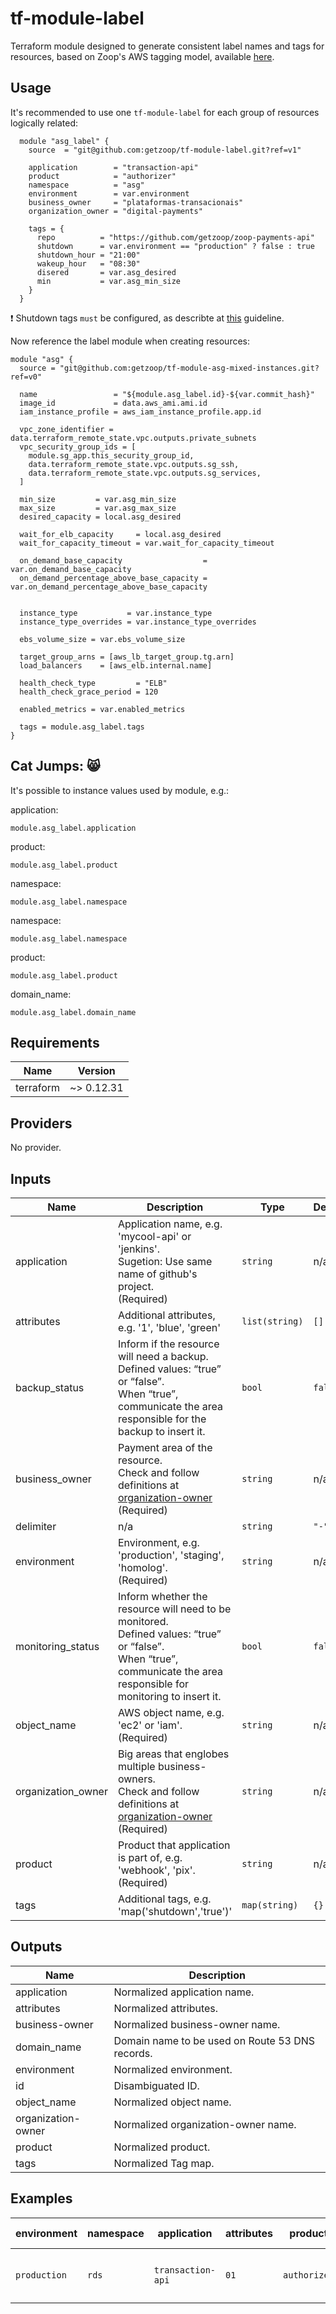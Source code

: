 # tf-module-label

Terraform module designed to generate consistent label names and tags for
resources, based on Zoop's AWS tagging model, available [here](https://pag-zoop.atlassian.net/wiki/spaces/CE/pages/1774354968/AWS+tagging#Padr%C3%A3o-tag%E2%80%99s-%E2%80%9Cproduct%E2%80%9D).

## Usage

It's recommended to use one `tf-module-label` for each group of resources
logically related:

```hcl
  module "asg_label" {
    source  = "git@github.com:getzoop/tf-module-label.git?ref=v1"

    application        = "transaction-api"
    product            = "authorizer"
    namespace          = "asg"
    environment        = var.environment
    business_owner     = "plataformas-transacionais"
    organization_owner = "digital-payments"

    tags = {
      repo          = "https://github.com/getzoop/zoop-payments-api"
      shutdown      = var.environment == "production" ? false : true
      shutdown_hour = "21:00"
      wakeup_hour   = "08:30"
      disered       = var.asg_desired
      min           = var.asg_min_size
    }
  }
```

:exclamation: Shutdown tags `must` be configured, as describte at [this](https://pag-zoop.atlassian.net/wiki/spaces/OPS/pages/366347060/AWS+EC2+Sleep+Scheduler) guideline.

Now reference the label module when creating resources:

```hcl
module "asg" {
  source = "git@github.com:getzoop/tf-module-asg-mixed-instances.git?ref=v0"

  name                 = "${module.asg_label.id}-${var.commit_hash}"
  image_id             = data.aws_ami.ami.id
  iam_instance_profile = aws_iam_instance_profile.app.id

  vpc_zone_identifier = data.terraform_remote_state.vpc.outputs.private_subnets
  vpc_security_group_ids = [
    module.sg_app.this_security_group_id,
    data.terraform_remote_state.vpc.outputs.sg_ssh,
    data.terraform_remote_state.vpc.outputs.sg_services,
  ]

  min_size         = var.asg_min_size
  max_size         = var.asg_max_size
  desired_capacity = local.asg_desired

  wait_for_elb_capacity     = local.asg_desired
  wait_for_capacity_timeout = var.wait_for_capacity_timeout

  on_demand_base_capacity                  = var.on_demand_base_capacity
  on_demand_percentage_above_base_capacity = var.on_demand_percentage_above_base_capacity


  instance_type           = var.instance_type
  instance_type_overrides = var.instance_type_overrides

  ebs_volume_size = var.ebs_volume_size

  target_group_arns = [aws_lb_target_group.tg.arn]
  load_balancers    = [aws_elb.internal.name]

  health_check_type         = "ELB"
  health_check_grace_period = 120

  enabled_metrics = var.enabled_metrics

  tags = module.asg_label.tags
}
```

## Cat Jumps: :smile_cat:

It's possible to instance values used by module, e.g.:

application:
```
module.asg_label.application
```

product:
```
module.asg_label.product
```

namespace:
```
module.asg_label.namespace
```

namespace:
```
module.asg_label.namespace
```

product:
```
module.asg_label.product
```

domain_name:
```
module.asg_label.domain_name
```

<!-- BEGINNING OF PRE-COMMIT-TERRAFORM DOCS HOOK -->
## Requirements

| Name | Version |
|------|---------|
| terraform | ~> 0.12.31 |

## Providers

No provider.

## Inputs

| Name | Description | Type | Default | Required |
|------|-------------|------|---------|:--------:|
| application | Application name, e.g. 'mycool-api' or 'jenkins'. <br>Sugetion: Use same name of github's project.<br>(Required) | `string` | n/a | yes |
| attributes | Additional attributes, e.g. '1', 'blue', 'green' | `list(string)` | `[]` | no |
| backup\_status | Inform if the resource will need a backup.<br>Defined values: “true” or “false”.<br>When “true”, communicate the area responsible for the backup to insert it. | `bool` | `false` | no |
| business\_owner | Payment area of the resource.<br>Check and follow definitions at [organization-owner](https://pag-zoop.atlassian.net/wiki/spaces/CE/pages/2055929939/Padroniza+o+Organizaton-Owner+e+Business+Owner)<br>(Required) | `string` | n/a | yes |
| delimiter | n/a | `string` | `"-"` | no |
| environment | Environment, e.g. 'production', 'staging', 'homolog'.<br>(Required) | `string` | n/a | yes |
| monitoring\_status | Inform whether the resource will need to be monitored.<br>Defined values: “true” or “false”.<br>When “true”, communicate the area responsible for monitoring to insert it. | `bool` | `false` | no |
| object\_name | AWS object name, e.g. 'ec2' or 'iam'.<br>(Required) | `string` | n/a | yes |
| organization\_owner | Big areas that englobes multiple business-owners.<br>Check and follow definitions at [organization-owner](https://pag-zoop.atlassian.net/wiki/spaces/CE/pages/2055929939/Padroniza+o+Organizaton-Owner+e+Business+Owner)<br>(Required) | `string` | n/a | yes |
| product | Product that application is part of, e.g. 'webhook', 'pix'.<br>(Required) | `string` | n/a | yes |
| tags | Additional tags, e.g. 'map('shutdown','true')' | `map(string)` | `{}` | no |

## Outputs

| Name | Description |
|------|-------------|
| application | Normalized application name. |
| attributes | Normalized attributes. |
| business-owner | Normalized business-owner name. |
| domain\_name | Domain name to be used on Route 53 DNS records. |
| environment | Normalized environment. |
| id | Disambiguated ID. |
| object\_name | Normalized object name. |
| organization-owner | Normalized organization-owner name. |
| product | Normalized product. |
| tags | Normalized Tag map. |

<!-- END OF PRE-COMMIT-TERRAFORM DOCS HOOK -->
## Examples

|environment|namespace|application|attributes|product|**generated id**|
|-----------|-----------|---------|----------|------------|-----------|
|`production`|`rds`|`transaction-api`|`01`|`authorizer`|`zp-production-rds-transaction-api-01`|
